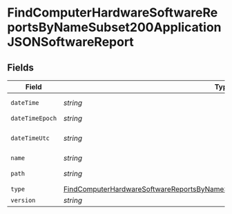 # FindComputerHardwareSoftwareReportsByNameSubset200ApplicationJSONSoftwareReport


## Fields

| Field                                                                                                                                                                                                 | Type                                                                                                                                                                                                  | Required                                                                                                                                                                                              | Description                                                                                                                                                                                           | Example                                                                                                                                                                                               |
| ----------------------------------------------------------------------------------------------------------------------------------------------------------------------------------------------------- | ----------------------------------------------------------------------------------------------------------------------------------------------------------------------------------------------------- | ----------------------------------------------------------------------------------------------------------------------------------------------------------------------------------------------------- | ----------------------------------------------------------------------------------------------------------------------------------------------------------------------------------------------------- | ----------------------------------------------------------------------------------------------------------------------------------------------------------------------------------------------------- |
| `dateTime`                                                                                                                                                                                            | *string*                                                                                                                                                                                              | :heavy_minus_sign:                                                                                                                                                                                    | N/A                                                                                                                                                                                                   | 2017-07-07 18:37:04                                                                                                                                                                                   |
| `dateTimeEpoch`                                                                                                                                                                                       | *string*                                                                                                                                                                                              | :heavy_minus_sign:                                                                                                                                                                                    | N/A                                                                                                                                                                                                   | 1499470624555                                                                                                                                                                                         |
| `dateTimeUtc`                                                                                                                                                                                         | *string*                                                                                                                                                                                              | :heavy_minus_sign:                                                                                                                                                                                    | N/A                                                                                                                                                                                                   | 2017-07-07T18:37:04.555-0500                                                                                                                                                                          |
| `name`                                                                                                                                                                                                | *string*                                                                                                                                                                                              | :heavy_minus_sign:                                                                                                                                                                                    | N/A                                                                                                                                                                                                   | Parallels Desktop.app                                                                                                                                                                                 |
| `path`                                                                                                                                                                                                | *string*                                                                                                                                                                                              | :heavy_minus_sign:                                                                                                                                                                                    | N/A                                                                                                                                                                                                   | /Applications/Parallels Desktop.app                                                                                                                                                                   |
| `type`                                                                                                                                                                                                | [FindComputerHardwareSoftwareReportsByNameSubset200ApplicationJSONSoftwareReportType](../../models/operations/findcomputerhardwaresoftwarereportsbynamesubset200applicationjsonsoftwarereporttype.md) | :heavy_minus_sign:                                                                                                                                                                                    | N/A                                                                                                                                                                                                   |                                                                                                                                                                                                       |
| `version`                                                                                                                                                                                             | *string*                                                                                                                                                                                              | :heavy_minus_sign:                                                                                                                                                                                    | N/A                                                                                                                                                                                                   | 9.0                                                                                                                                                                                                   |